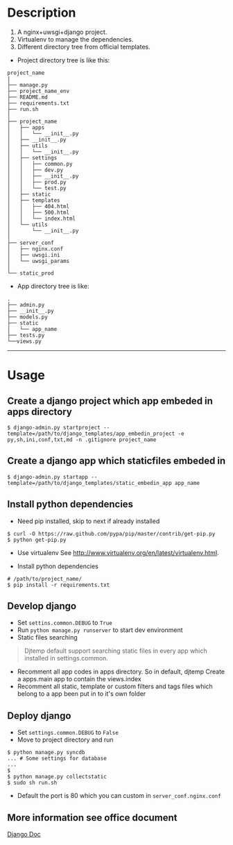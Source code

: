 # Description

1. A nginx+uwsgi+django project.
2. Virtualenv to manage the dependencies.
3. Different directory tree from official templates.

* Project directory tree is like this:

```
project_name
|
├── manage.py
├── project_name_env
├── README.md
├── requirements.txt
├── run.sh
│   
├── project_name
│   ├── apps
│   │   └── __init__.py
│   ├── __init__.py
│   ├── utils
│   │   └── __init__.py
│   ├── settings
│   │   ├── common.py
│   │   ├── dev.py
│   │   ├── __init__.py
│   │   ├── prod.py
│   │   └── test.py
│   ├── static
│   ├── templates
│   │   ├── 404.html
│   │   ├── 500.html
│   │   └── index.html
│   └── utils
│       └── __init__.py
│   
├── server_conf
│   ├── nginx.conf
│   ├── uwsgi.ini
│   └── uwsgi_params
│   
└── static_prod
```

* App directory tree is like:

```
.
├── admin.py
├── __init__.py
├── models.py
├── static
│   └── app_name
├── tests.py
└──views.py
```


-------------------
# Usage

## Create a django project which app embeded in apps directory

```
$ django-admin.py startproject --template=/path/to/django_templates/app_embedin_project -e py,sh,ini,conf,txt,md -n .gitignore project_name
```

## Create a django app which staticfiles embeded in

```
$ django-admin.py startapp --template=/path/to/django_templates/static_embedin_app app_name
```

## Install python dependencies
* Need pip installed, skip to next if already installed

```
$ curl -O https://raw.github.com/pypa/pip/master/contrib/get-pip.py
$ python get-pip.py
```

* Use virtualenv
See http://www.virtualenv.org/en/latest/virtualenv.html.

* Install python dependencies

```
# /path/to/project_name/
$ pip install -r requirements.txt
```

## Develop django
* Set `settins.common.DEBUG` to `True`
* Run `python manage.py runserver` to start dev environment
* Static files searching

> Djtemp default support searching static files in every app which installed
> in settings.common.

* Recomment all app codes in apps directory. So in default, djtemp Create a apps.main app to contain the views.index
* Recomment all static, template or custom filters and tags files which belong to a app been put in to it's own folder

## Deploy django
* Set `settings.common.DEBUG` to `False`
* Move to project directory and run

```
$ python manage.py syncdb
... # Some settings for database
...
$
$ python manage.py collectstatic
$ sudo sh run.sh
```

* Default the port is 80 which you can custom in `server_conf.nginx.conf`

## More information see office document
[Django Doc](https://docs.djangoproject.com/en/1.6/)
